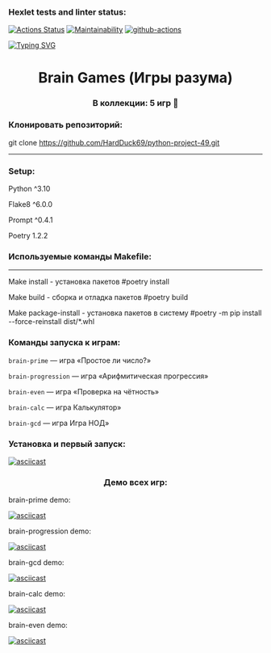 ### Hexlet tests and linter status:
[![Actions Status](https://github.com/HardDuck69/python-project-49/workflows/hexlet-check/badge.svg)](https://github.com/HardDuck69/python-project-49/actions)
[![Maintainability](https://api.codeclimate.com/v1/badges/a99a88d28ad37a79dbf6/maintainability)](https://codeclimate.com/github/HardDuck69/python-project-49)
[![github-actions](https://github.com/HardDuck69/python-project-49/actions/workflows/github-actions.yml/badge.svg)](https://github.com/HardDuck69/python-project-49/actions/workflows/github-actions.yml)


[![Typing SVG](https://readme-typing-svg.herokuapp.com?font=Fira+Code&pause=1000&color=C50000&center=true&width=435&lines=Hello+there!+I'm+HardDuck69;Look+at+my+first+python-project)](https://git.io/typing-svg)


<h1 align="center">Brain Games (Игры разума)</h1>
<h3 align="center">В коллекции: 5 игр &#129414;</h3>

### Клонировать репозиторий:

git clone https://github.com/HardDuck69/python-project-49.git
***

### Setup:

Python ^3.10

Flake8 ^6.0.0

Prompt ^0.4.1

Poetry 1.2.2


### Используемые команды Makefile: 
***
Make install - установка пакетов #poetry install

Make build - сборка и отладка пакетов #poetry build

Make package-install - установка пакетов в систему #poetry -m pip install --force-reinstall dist/*.whl



### Команды запуска к играм:


```brain-prime``` — игра «Простое ли число?»

```brain-progression``` — игра «Арифмитическая прогрессия»

```brain-even``` — игра «Проверка на чётность»

```brain-calc``` — игра Калькулятор»

```brain-gcd``` — игра Игра НОД»


### Установка и первый запуск:

[![asciicast](https://asciinema.org/a/tj56lutGahNIpGVURAkfkSdCs.svg)](https://asciinema.org/a/tj56lutGahNIpGVURAkfkSdCs)


<h3 align="center">Демо всех игр:</h3>

brain-prime demo:


[![asciicast](https://asciinema.org/a/CXQeqrugLLD7Tk8svncWJqMym.svg)](https://asciinema.org/a/CXQeqrugLLD7Tk8svncWJqMym)


brain-progression demo:


[![asciicast](https://asciinema.org/a/fTGEl5Sc9SwF5Yz7L9lcie5Ep.svg)](https://asciinema.org/a/fTGEl5Sc9SwF5Yz7L9lcie5Ep)


brain-gcd demo:

[![asciicast](https://asciinema.org/a/gAigiXDz0r9uivMCXmf1H5w1p.svg)](https://asciinema.org/a/gAigiXDz0r9uivMCXmf1H5w1p)


brain-calc demo:


[![asciicast](https://asciinema.org/a/x3rxGJ7O2pvR3YThhfYPnlhXQ.svg)](https://asciinema.org/a/x3rxGJ7O2pvR3YThhfYPnlhXQ)


brain-even demo:

[![asciicast](https://asciinema.org/a/MdLoIVXybSoCEkQYcADB2Y6gA.svg)](https://asciinema.org/a/MdLoIVXybSoCEkQYcADB2Y6gA)
